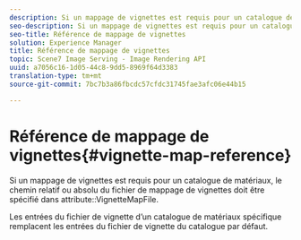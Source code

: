 ```yaml
---
description: Si un mappage de vignettes est requis pour un catalogue de matériaux, le chemin relatif ou absolu du fichier de mappage de vignettes doit être spécifié dans l’attribut VignetteMapFile.
seo-description: Si un mappage de vignettes est requis pour un catalogue de matériaux, le chemin relatif ou absolu du fichier de mappage de vignettes doit être spécifié dans l’attribut VignetteMapFile.
seo-title: Référence de mappage de vignettes
solution: Experience Manager
title: Référence de mappage de vignettes
topic: Scene7 Image Serving - Image Rendering API
uuid: a7056c16-1d05-44c8-9dd5-8969f64d3383
translation-type: tm+mt
source-git-commit: 7bc7b3a86fbcdc57cfdc31745fae3afc06e44b15

---
```



# Référence de mappage de vignettes{#vignette-map-reference}

Si un mappage de vignettes est requis pour un catalogue de matériaux, le chemin relatif ou absolu du fichier de mappage de vignettes doit être spécifié dans attribute::VignetteMapFile.

Les entrées du fichier de vignette d’un catalogue de matériaux spécifique remplacent les entrées du fichier de vignette du catalogue par défaut.
